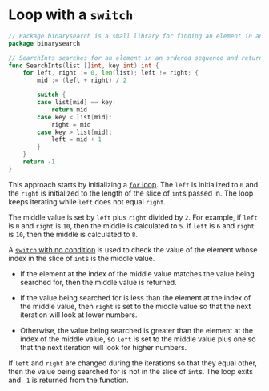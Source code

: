 # Loop with a `switch`

```go
// Package binarysearch is a small library for finding an element in an ordered sequence
package binarysearch

// SearchInts searches for an element in an ordered sequence and returns its index or -1 if not found
func SearchInts(list []int, key int) int {
	for left, right := 0, len(list); left != right; {
		mid := (left + right) / 2

		switch {
		case list[mid] == key:
			return mid
		case key < list[mid]:
			right = mid
		case key > list[mid]:
			left = mid + 1
		}
	}
	return -1
}
```

This approach starts by initializing a [`for` loop][for-loop].
The `left` is initialized to `0` and the `right` is initialized to the length of the slice of `int`s passed in.
The loop keeps iterating while `left` does not equal `right`.

The middle value is set by `left` plus `right` divided by `2`.
For example, if `left` is `0` and `right` is `10`, then the middle is calculated to `5`.
if `left` is `6` and `right` is `10`, then the middle is calculated to `8`.

A [`switch` with no condition][switch-no-condition] is used to check the value of the element whose index in the slice of `int`s is the middle value.

- If the element at the index of the middle value matches the value being searched for, then the middle value is returned.

- If the value being searched for is less than the element at the index of the middle value, then `right` is set to the middle value
so that the next iteration will look at lower numbers.

- Otherwise, the value being searched is greater than the element at the index of the middle value, so `left` is set to the middle value
plus one so that the next iteration will look for higher numbers.

If `left` and `right` are changed during the iterations so that they equal other, then the value being searched for is not in the slice of `int`s.
The loop exits and `-1` is returned from the function.

[for-loop]: https://go.dev/tour/flowcontrol/1
[switch-no-condition]: https://go.dev/tour/flowcontrol/11
